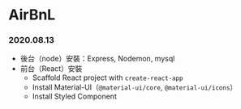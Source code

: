 # AirBnL

### 2020.08.13

- 後台（node）安裝：Express, Nodemon, mysql
- 前台（React）安裝
  - Scaffold React project with `create-react-app`
  - Install Material-UI（`@material-ui/core`, `@material-ui/icons`）
  - Install Styled Component

